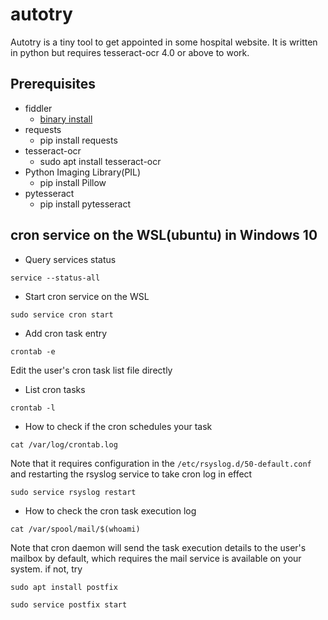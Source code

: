 # autotry
Autotry is a tiny tool to get appointed in some hospital website. It is written in python but requires tesseract-ocr 4.0 or above to work.


## Prerequisites
- fiddler
    * [binary install](https://www.telerik.com/download/fiddler)
- requests
    * pip install requests
- tesseract-ocr
    * sudo apt install tesseract-ocr
- Python Imaging Library(PIL)
    * pip install Pillow
- pytesseract
    * pip install pytesseract


## cron service on the WSL(ubuntu) in Windows 10

- Query services status

`service --status-all`

- Start cron service on the WSL

`sudo service cron start`

- Add cron task entry

`crontab -e`

Edit the user's cron task list file directly 

- List cron tasks

`crontab -l`

- How to check if the cron schedules your task

`cat /var/log/crontab.log`

Note that it requires configuration in the `/etc/rsyslog.d/50-default.conf` and restarting the rsyslog
service to take cron log in effect

`sudo service rsyslog restart`

- How to check the cron task execution log

`cat /var/spool/mail/$(whoami)`

Note that cron daemon will send the task execution details to the user's mailbox by default, which requires
the mail service is available on your system. if not, try

`sudo apt install postfix`

`sudo service postfix start`

